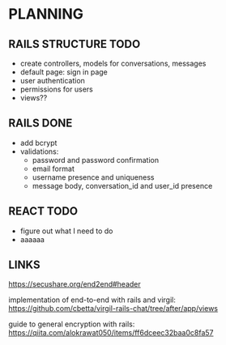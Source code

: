 # PLANNING

## RAILS STRUCTURE TODO
  * create controllers, models for conversations, messages
  * default page: sign in page
  * user authentication
  * permissions for users
  * views??

## RAILS DONE
  * add bcrypt
  * validations:
    * password and password confirmation
    * email format
    * username presence and uniqueness
    * message body, conversation_id and user_id presence


## REACT TODO
  * figure out what I need to do
  * aaaaaa

## LINKS
https://secushare.org/end2end#header

implementation of end-to-end with rails and virgil: https://github.com/cbetta/virgil-rails-chat/tree/after/app/views

guide to general encryption with rails: https://qiita.com/alokrawat050/items/ff6dceec32baa0c8fa57
